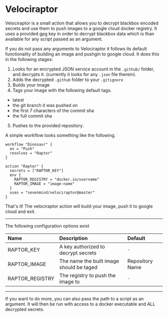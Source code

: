 # Velociraptor

Velociraptor is a small action that allows you to decrypt blackbox encoded
secrets and use them to push images to a google cloud docker registry. It
uses a provided gpg key in order to decrypt blackbox data which is than
available for any script passed as an argument.

If you do not pass any arguments to Velociraptor it follows its default
functionality of building an image and pushgin to google cloud. It does this in
the following stages:

1. Looks for an encrypted JSON service account in the `.github/` folder, and
   decrypts it. (currently it looks for any `.json` file therein).
2. Adds the decrypted `.github` folder to your `.gitignore`
3. Builds your image
4. Tags your image with the following default tags.
- latest
- the git branch it was pushed on
- the first 7 characters of the commit sha
- the full commit sha
5. Pushes to the provided repository.


A simple workflow looks something like the following.

```hcl
workflow "Dinosaur" {
  on = "Push"
  resolves = "Raptor"
}

action "Raptor" {
  secrets = ["RAPTOR_KEY"]
  env {
    RAPTOR_REGISTRY = "docker.io/username"
    RAPTOR_IMAGE = "image-name"
  }
  uses = "sevenmind/velociraptor@master"
}
```

That's it! The velociraptor action will build your image, push it to google
cloud and exit.

---

The following configuration options exist

| Name            | Description                             | Default         |
|:----------------|:----------------------------------------|:----------------|
| RAPTOR_KEY      | A key authorized to decrypt secrets     | `-`             |
| RAPTOR_IMAGE    | The name the built image should be taged| Repository Name |
| RAPTOR_REGISTRY | The registry to push the image to       | `-`             |

---

If you want to do more, you can also pass the path to a script as an argument.
It will then be run with access to a docker executable and ALL decrypted
secrets.
